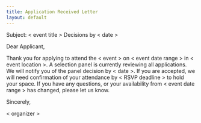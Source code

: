 ```yaml
---
title: Application Received Letter
layout: default
---
```

Subject: < event title > Decisions by < date >

Dear Applicant,

Thank you for applying to attend the < event > on < event date range > in < event location >. A selection panel is currently reviewing all applications. We will notify you of the panel decision by < date >. If you are accepted, we will need confirmation of your attendance by < RSVP deadline > to hold your space. If you have any questions, or your availability from < event date range > has changed, please let us know.

Sincerely,

< organizer >